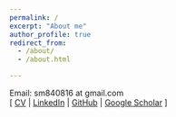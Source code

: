 ```yaml
---
permalink: /
excerpt: "About me"
author_profile: true
redirect_from: 
  - /about/
  - /about.html

---
```

Email: sm840816 at gmail.com <br>
\[ [CV](https://github.com/remyhuang/remyhuang.github.io/blob/master/files/huang_cv.pdf) | [LinkedIn](https://www.linkedin.com/in/yu-siang-huang-b88669141/) | [GitHub](https://github.com/remyhuang) | [Google Scholar](https://scholar.google.com.tw/citations?user=QA28Z3wAAAAJ&hl=zh-TW) \] 
